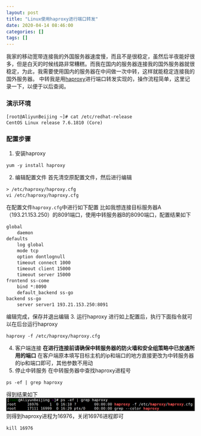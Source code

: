 ```yaml
---
layout: post
title: "Linux使用haproxy进行端口转发"
date: 2020-04-14 08:46:00
categories: []
tags: []
---
```

我家的移动宽带连接我的外国服务器速度慢，而且不是很稳定，虽然后半夜能好很多，但是白天的时候线路非常糟糕。而我在国内的服务器连接我的国外服务器就很稳定，为此，我需要使用国内的服务器在中间做一次中转，这样就能稳定连接我的国外服务器。<!--more-->
中转我是用<a href="http://www.haproxy.org/">haproxy</a>进行端口转发实现的，操作流程简单，这里记录一下，以便于以后查阅。
### 演示环境
```shell
[root@AliyunBeijing ~]# cat /etc/redhat-release
CentOS Linux release 7.6.1810 (Core)
```
### 配置步骤
1. 安装haproxy
```shell
yum -y install haproxy
```
2. 编辑配置文件
首先清空原配置文件，然后进行编辑
```shell
> /etc/haproxy/haproxy.cfg
vi /etc/haproxy/haproxy.cfg
```
在配置文件`haproxy.cfg`中进行如下配置
比如我想连接目标服务器A（193.21.153.250）的8091端口，使用中转服务器B的8090端口，配置结果如下
```
global
    daemon
defaults
    log global
    mode tcp 
    option dontlognull
    timeout connect 1000
    timeout client 15000
    timeout server 15000
frontend ss-come
    bind *:8090
    default_backend ss-go
backend ss-go
    server server1 193.21.153.250:8091
```
编辑完成，保存并退出编辑
3. 运行haproxy
进行如上配置后，执行下面指令就可以在后台运行haproxy
```shell
haproxy -f /etc/haproxy/haproxy.cfg
```
4. 客户端连接
**在进行连接前请确保中转服务器的防火墙和安全组策略中已放通所用的端口**
在客户端原本填写目标主机的ip和端口的地方直接更改为中转服务器的ip和端口即可，其他参数不用动
5. 停止中转服务
在中转服务器中查找haproxy进程号
```shell
ps -ef | grep haproxy
```
得到结果如下
[![haproxy进程](/img/002a/002a-1.png "haproxy进程")](/img/002a/002a-1.png "haproxy进程")
则得到haproxy进程为16976，关闭16976进程即可
```shell
kill 16976
```